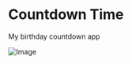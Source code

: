 # Countdown Time

My birthday countdown app

![Image](https://cdn.discordapp.com/attachments/734371335018381344/966011549502308472/unknown.png)
